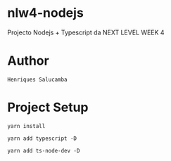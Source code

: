 # nlw4-nodejs
Projecto Nodejs + Typescript da NEXT LEVEL WEEK 4

# Author
```
Henriques Salucamba
```

# Project Setup
```
yarn install

yarn add typescript -D

yarn add ts-node-dev -D
```
